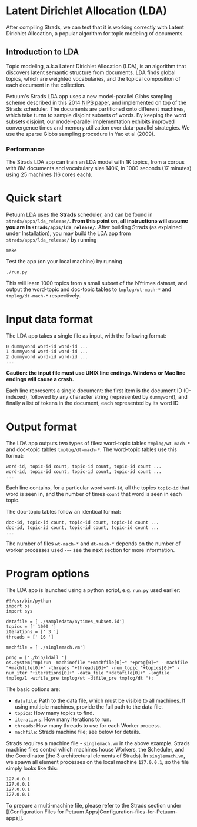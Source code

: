 # Latent Dirichlet Allocation (LDA)

After compiling Strads, we can test that it is working correctly with Latent Dirichlet Allocation, a popular algorithm for topic modeling of documents.

## Introduction to LDA

Topic modeling, a.k.a Latent Dirichlet Allocation (LDA), is an algorithm that discovers latent semantic structure from documents. LDA finds global topics, which are weighted vocabularies, and the topical composition of each document in the collection.

Petuum's Strads LDA app uses a new model-parallel Gibbs sampling scheme described in this 2014 [NIPS paper](http://www.cs.cmu.edu/~epxing/papers/2014/STRADS_NIPS14.pdf), and implemented on top of the Strads scheduler. The documents are partitioned onto different machines, which take turns to sample disjoint subsets of words. By keeping the word subsets disjoint, our model-parallel implementation exhibits improved convergence times and memory utilization over data-parallel strategies. We use the sparse Gibbs sampling procedure in Yao et al (2009).

### Performance 

The Strads LDA app can train an LDA model with 1K topics, from a corpus with 8M documents and vocabulary size 140K, in 1000 seconds (17 minutes) using 25 machines (16 cores each).

# Quick start

Petuum LDA uses the **Strads** scheduler, and can be found in `strads/apps/lda_release/`. **From this point on, all instructions will assume you are in `strads/apps/lda_release/`.** After building Strads (as explained under Installation), you may build the LDA app from `strads/apps/lda_release/` by running

```
make
```

Test the app (on your local machine) by running

```
./run.py
```

This will learn 1000 topics from a small subset of the NYtimes dataset, and output the word-topic and doc-topic tables to `tmplog/wt-mach-*` and `tmplog/dt-mach-*` respectively.

# Input data format

The LDA app takes a single file as input, with the following format:

```
0 dummyword word-id word-id ...
1 dummyword word-id word-id ...
2 dummyword word-id word-id ...
...
```

**Caution: the input file must use UNIX line endings. Windows or Mac line endings will cause a crash.**

Each line represents a single document: the first item is the document ID (0-indexed), followed by any character string (represented by `dummyword`), and finally a list of tokens in the document, each represented by its word ID.

# Output format

The LDA app outputs two types of files: word-topic tables `tmplog/wt-mach-*` and doc-topic tables `tmplog/dt-mach-*`. The word-topic tables use this format:

```
word-id, topic-id count, topic-id count, topic-id count ...
word-id, topic-id count, topic-id count, topic-id count ...
...
```

Each line contains, for a particular word `word-id`, all the topics `topic-id` that word is seen in, and the number of times `count` that word is seen in each topic.

The doc-topic tables follow an identical format:

```
doc-id, topic-id count, topic-id count, topic-id count ...
doc-id, topic-id count, topic-id count, topic-id count ...
...
```

The number of files `wt-mach-*` and `dt-mach-*` depends on the number of worker processes used --- see the next section for more information.

# Program options

The LDA app is launched using a python script, e.g. `run.py` used earlier:

```
#!/usr/bin/python
import os
import sys

datafile = ['./sampledata/nytimes_subset.id']
topics = [' 1000 ']
iterations = [' 3 ']
threads = [' 16 ']

machfile = ['./singlemach.vm']

prog = ['./bin/ldall ']
os.system("mpirun -machinefile "+machfile[0]+" "+prog[0]+" --machfile "+machfile[0]+" -threads "+threads[0]+" -num_topic "+topics[0]+" -num_iter "+iterations[0]+" -data_file "+datafile[0]+" -logfile tmplog/1 -wtfile_pre tmplog/wt -dtfile_pre tmplog/dt ");
```

The basic options are:
* `datafile`: Path to the data file, which must be visible to all machines. If using multiple machines, provide the full path to the data file.
* `topics`: How many topics to find.
* `iterations`: How many iterations to run.
* `threads`: How many threads to use for each Worker process.
* `machfile`: Strads machine file; see below for details.

Strads requires a machine file - `singlemach.vm` in the above example. Strads machine files control which machines house Workers, the Scheduler, and the Coordinator (the 3 architectural elements of Strads). In `singlemach.vm`, we spawn all element processes on the local machine `127.0.0.1`, so the file simply looks like this:

```
127.0.0.1
127.0.0.1
127.0.0.1
127.0.0.1
```

To prepare a multi-machine file, please refer to the Strads section under [[Configuration Files for Petuum Apps|Configuration-files-for-Petuum-apps]].
